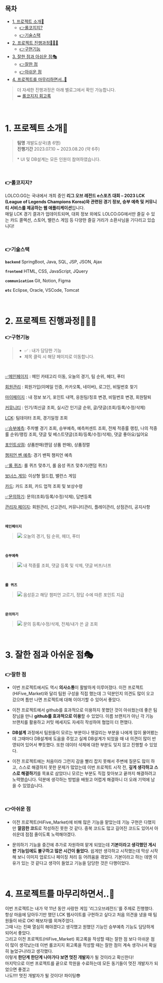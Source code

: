 ## 목차
- [1. 프로젝트 소개🙌](#1-프로젝트-소개)
    + [👉롤코지지?](#롤코지지)
    + [👉기술스택](#기술스택)
- [2. 프로젝트 진행과정👩🏻‍💻](#2-프로젝트-진행과정)
    + [👉구현기능](#구현기능)
- [3. 잘한 점과 아쉬운 점🎭](#3-잘한-점과-아쉬운-점)
    + [👉잘한 점](#잘한-점)
    + [👉아쉬운 점](#아쉬운-점)
- [4. 프로젝트를 마무리하면서..🎉](#4-프로젝트를-마무리하면서)

> 더 자세한 진행과정은 아래 벨로그에서 확인 가능합니다.<br>
> ➡️ [롤코지지 회고록](https://velog.io/@hyunzero0/LolcoGG%ED%8C%8C%EC%9D%B4%EB%84%90%ED%94%84%EB%A1%9C%EC%A0%9D%ED%8A%B8-%ED%9A%8C%EA%B3%A0%EB%A1%9D)

<br>

# 1. 프로젝트 소개🙌
>__팀명__
개발도상국(총 6명)<br>
__진행기간__
2023.07.10 ~ 2023.08.20 (약 6주)
>
>\* UI 및 DB설계는 모든 인원이 참여하였습니다.
<br>

### 👉롤코지지?
LOLCO.GG는 국내에서 개최 중인 **리그 오브 레전드 e스포츠 대회 – 2023 LCK (League of Legends Champions Korea)와 관련된 경기 정보, 승부 예측 및 커뮤니티 서비스를 제공하는 웹 애플리케이션**입니다.<br>
매일 LCK 경기 결과가 업데이트되며, 대회 정보 외에도 LOLCO.GG에서만 즐길 수 있는 카드 콜렉션, 스토어, 밸런스 게임 등 다양한 즐길 거리가 소환사님을 기다리고 있습니다!

<br>

### 👉기술스택
**`
backend
`**
SpringBoot, Java, SQL, JSP, JSON, Ajax

**`
frontend
`**
HTML, CSS, JavaScript, JQuery

**`
communication
`**
Git, Notion, Figma

**`
etc
`**
Eclipse, Oracle, VSCode, Tomcat

<br>

# 2. 프로젝트 진행과정👩🏻‍💻
### 👉구현기능
> - ✅ : 내가 담당한 기능
> - 제목 클릭 시 해당 페이지로 이동합니다.

<br>

[✅메인페이지](https://github.com/hyunzero0/HiFive_market/tree/dev/semi-hifive/src/main/java/com/semi/main) : 메인 카테고리 이동, 오늘의 경기, 팀 순위, 헤더, 푸터

[회원관리](https://github.com/hyunzero0/HiFive_market/tree/dev/semi-hifive/src/main/java/com/semi/member) : 회원가입(이메일 인증, 카카오톡, 네이버), 로그인, 비밀번호 찾기

[마이페이지](https://github.com/hyunzero0/HiFive_market/tree/dev/semi-hifive/src/main/java/com/semi/mypage) : 내 정보 보기, 포인트 내역, 응원팀/칭호 변경, 비밀번호 변경, 회원탈퇴

[커뮤니티](https://github.com/hyunzero0/HiFive_market/tree/dev/semi-hifive/src/main/java/com/semi/sc) : 인기/최신글 조회, 실시간 인기글 순위, 글/댓글(조회/등록/수정/삭제)

[LCK](https://github.com/hyunzero0/HiFive_market/tree/dev/semi-hifive/src/main/java/com/semi/productregist): 팀데이터 조회, 경기일정 조회

[✅승부예측](https://github.com/hyunzero0/HiFive_market/tree/dev/semi-hifive/src/main/java/com/semi/search): 주차별 경기 조회, 승부예측, 예측퍼센트 조회, 전체 적중률 랭킹, 나의 적중률 순위/랭킹 조회, 댓글 및 베스트댓글(조회/등록/수정/삭제), 댓글 좋아요/싫어요

[포인트상점](https://github.com/hyunzero0/HiFive_market/tree/dev/semi-hifive/src/main/java/com/semi/productlist): 상품판매(랜덤 상품 판매), 상품정렬

[챔피언 벤 예측](https://github.com/hyunzero0/HiFive_market/tree/dev/semi-hifive/src/main/java/com/semi/productpage): 경기 밴픽 챔피언 예측

[✅롤 퀴즈](https://github.com/hyunzero0/HiFive_market/tree/dev/semi-hifive/src/main/java/com/semi/shop): 롤 퀴즈 맞추기, 롤 음성 퀴즈 맞추기(랜덤 퀴즈)

[보너스 게임](https://github.com/hyunzero0/HiFive_market/tree/dev/semi-hifive/src/main/java/com/semi/admin): 이상형 월드컵, 밸런스 게임

[카드](https://github.com/hyunzero0/HiFive_market/tree/dev/semi-hifive/src/main/java/com/semi/admin): 카드 조회, 카드 업적 조회 및 보상수령

[✅문의하기](https://github.com/hyunzero0/HiFive_market/tree/dev/semi-hifive/src/main/java/com/semi/admin): 문의(조회/등록/수정/삭제), 답변등록

[관리자 페이지](https://github.com/hyunzero0/HiFive_market/tree/dev/semi-hifive/src/main/java/com/semi/admin): 회원관리, 신고관리, 커뮤니티관리, 플레이관리, 상점관리, 공지사항

<br>

**`
메인페이지
`**
>![](https://velog.velcdn.com/images/hyunzero0/post/14b52a89-dec2-452c-a112-4d2d6f1a47f7/image.gif) 오늘의 경기, 팀 순위, 헤더, 푸터

<br>
  
**`
승부예측
`**
>![](https://velog.velcdn.com/images/hyunzero0/post/8c480e83-907f-4652-8ad8-4a797c2ed63d/image.gif) 내 적중률 조회, 댓글 등록 및 삭제, 댓글 버프/너프

<br>

**`
롤 퀴즈
`**
>![](https://velog.velcdn.com/images/hyunzero0/post/681ef83f-b288-40ca-b7f3-6deac6eb4067/image.gif) 음성듣고 해당 챔피언 고르기, 정답 수에 따른 포인트 지급

<br>

**`
문의하기
`**
>![](https://velog.velcdn.com/images/hyunzero0/post/e4194217-dd02-4e05-9066-0d47e5b23b63/image.gif) 문의 등록/수정/삭제, 전체/내가 쓴 글 조회

<br>

# 3. 잘한 점과 아쉬운 점🎭

### 👉잘한 점

- 이번 프로젝트에서도 역시 **의사소통**이 활발하게 이루어졌다.
이전 프로젝트(HiFive_Market)와 달리 팀원 구성을 직접 했는데 그 덕분인지 의견도 많이 오고 갔으며 틈만 나면 프로젝트에 대해 이야기할 수 있어서 좋았다.

- 이전 프로젝트에서 github를 효과적으로 이용하지 못했던 것이 아쉬웠는데 좋은 팀장님을 만나 **github를 효과적으로 이용**할 수 있었다.
이름 브랜치가 아닌 각 기능 브랜치를 활용하고 커밋 메세지도 자세히 작성하여 협업이 더 편했다.

- **DB설계** 과정에서 팀원들이 모르는 부분이나 헷갈리는 부분을 나에게 많이 물어봤는데 그때마다 DB설계에 도움을 주었고 실제 DB설계가 되었을 때 내 의견이 많이 반영되어 있어서 뿌듯했다.
또한 데이터 삭제에 대한 부분도 잊지 않고 진행할 수 있었다.

- 이전 프로젝트에는 처음이라 그런지 감을 빨리 잡지 못해서 주변에 질문도 많이 하고, 스스로 해결하지 못한 문제가 많았는데
이번 프로젝트 시작 전, **깊게 생각하고 스스로 해결하기**를 목표로 삼았더니 모르는 부분도 직접 찾아보고 끝까지 해결하려고 노력했습니다.
덕분에 생각하는 방법을 배웠고 어렵게 해결하니 더 오래 기억에 남을 수 있었습니다.

<br>

### 👉아쉬운 점

- 이전 프로젝트(HiFive_Market)에 비해 많은 기능을 맡았는데 기능 구현은 다했지만 **깔끔한 코드**로 작성하진 못한 것 같다.
중복 코드도 많고 길어진 코드도 있어서 아쉬운데 점점 줄이도록 노력해야겠다.

- 문의하기 기능을 중간에 추가로 자원하여 맡게 되었는데 **기본이라고 생각했던 게시판 기능임에도 불구하고 많은 시간이 들었다.**
쉽게만 생각하고 시작했는데 막상 시작해 보니 이미지 업로드나 페이징 처리 등 어려움을 겪었다.
기본이라고 하는 데엔 이유가 있는 것 같다고 생각이 들었고 기능을 담당한 것은 다행이었다.

<br>
 
# 4. 프로젝트를 마무리하면서..🎉
이번 프로젝트는 내가 약 11년 동안 사랑한 게임 '리그오브레전드'를 주제로 진행했다.<br>
항상 마음에 담아두기만 했던 LCK 웹사이트를 구현하고 싶다고 처음 의견을 냈을 때 팀원들이 바로 OK! 해보자!를 외쳐주었다.<br>
그때 나는 진짜 열심히 해야겠다고 생각했고 원했던 기능인 승부예측 기능도 담당하게 되어서 좋았다.<br>
그리고 이전 프로젝트(HiFive_Market) 회고록을 작성할 때는 잘한 점 보다 아쉬운 점이 많이 생각났는데
이번 롤코지지 회고록을 작성할 때는 잘한 점이 계속 생각나서 확실히 늘었구나!라고 생각했다.<br>
이렇게 **한단계 한단계 나아가다 보면 멋진 개발자**가 될 것이라고 확신한다!<br>
마지막으로 이번 프로젝트를 끝으로 학원을 수료하는데 모든 동기들이 멋진 개발자가 되었으면 좋겠고<br>
나도!!!! 멋진 개발자가 될 것이다! 파이팅😎

